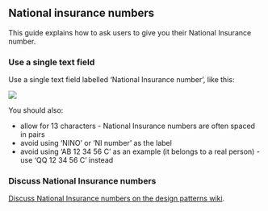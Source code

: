 ## National insurance numbers

This guide explains how to ask users to give you their National Insurance number.


### Use a single text field

Use a single text field labelled ‘National Insurance number’, like this:

![](/documentation/design-patterns/national-insurance-numbers/national-insurance-number-example_2x.png)

You should also:

- allow for 13 characters - National Insurance numbers are often spaced in pairs
- avoid using ‘NINO’ or ‘NI number’ as the label
- avoid using ‘AB 12 34 56 C’ as an example (it belongs to a real person) - use ‘QQ 12 34 56 C’ instead


### Discuss National Insurance numbers

[Discuss National Insurance numbers on the design patterns wiki](https://designpatterns.hackpad.com/National-Insurance-numbers-ss56rQhpcBT).